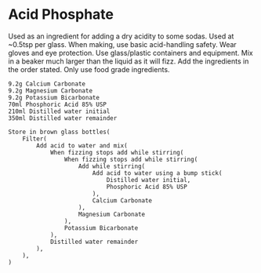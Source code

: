 Acid Phosphate
==============

Used as an ingredient for adding a dry acidity to some sodas. Used at ~0.5tsp per glass. When making, use basic acid-handling safety. Wear gloves and eye protection. Use glass/plastic containers and equipment. Mix in a beaker much larger than the liquid as it will fizz. Add the ingredients in the order stated. Only use food grade ingredients.

    9.2g Calcium Carbonate
    9.2g Magnesium Carbonate
    9.2g Potassium Bicarbonate
    70ml Phosphoric Acid 85% USP
    210ml Distilled water initial
    350ml Distilled water remainder

    Store in brown glass bottles(
        Filter(
            Add acid to water and mix(
                When fizzing stops add while stirring(
                    When fizzing stops add while stirring(
                        Add while stirring(
                            Add acid to water using a bump stick(
                                Distilled water initial,
                                Phosphoric Acid 85% USP
                            ),
                            Calcium Carbonate
                        ),
                        Magnesium Carbonate
                    ),
                    Potassium Bicarbonate
                ),
                Distilled water remainder
            ),
        ),
    )
